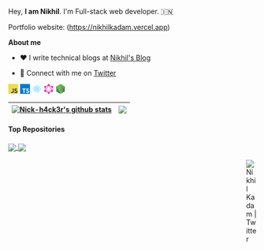 Hey, **I am Nikhil**. I'm Full-stack web developer. 🇮🇳

Portfolio website: (https://nikhilkadam.vercel.app)

**About me**

- ❤️ I write technical blogs at [Nikhil's Blog](https://nickk2305.hashnode.dev)

- 💬 Connect with me on [Twitter](https://twitter.com/NickK2305)

<code><img height="20" alt="javascript" src="https://raw.githubusercontent.com/github/explore/80688e429a7d4ef2fca1e82350fe8e3517d3494d/topics/javascript/javascript.png"></code>
<code><img height="20" alt="typescript" src="https://raw.githubusercontent.com/github/explore/80688e429a7d4ef2fca1e82350fe8e3517d3494d/topics/typescript/typescript.png"></code>
<code><img height="20" alt="react" src="https://raw.githubusercontent.com/github/explore/80688e429a7d4ef2fca1e82350fe8e3517d3494d/topics/react/react.png"></code>
<code><img height="20" alt="graphql" src="https://raw.githubusercontent.com/github/explore/5c058a388828bb5fde0bcafd4bc867b5bb3f26f3/topics/graphql/graphql.png"></code>
<code><img height="20" alt="nodejs" src="https://raw.githubusercontent.com/github/explore/80688e429a7d4ef2fca1e82350fe8e3517d3494d/topics/nodejs/nodejs.png"></code>    


| <a href="https://github.com/Nick-h4ck3r/github-readme-stats"><img align="center" src="https://github-readme-stats.vercel.app/api?username=Nick-h4ck3r&count_private=true&show_icons=true&include_all_commits=true&theme=swift&hide_border=true" alt="Nick-h4ck3r's github stats" /></a> | <a href="https://github.com/Nick-h4ck3r/github-readme-stats"><img align="center" src="https://github-readme-stats.vercel.app/api/top-langs/?username=Nick-h4ck3r&count_private=true&layout=compact&theme=swift&hide_border=true" /></a> |
| ------------- | ------------- |

#### Top Repositories


<a href="[https://github.com/anuraghazra/github-readme-stats](https://github.com/Nick-h4ck3r/property-project)">
  <img align="center" src="https://github-readme-stats.vercel.app/api/pin/?username=Nick-h4ck3r&repo=property-project&theme=swift" />
</a>
<a href="[https://github.com/anuraghazra/anuraghazra.github.io](https://github.com/Nick-h4ck3r/portfolio-nextjs-latest)">
  <img align="center" src="https://github-readme-stats.vercel.app/api/pin/?username=Nick-h4ck3r&repo=portfolio-nextjs-latest&theme=swift" />
</a>

<br />
<br />

<a href="https://twitter.com/NickK2305">
  <img align="right" alt="Nikhil Kadam | Twitter" width="21px" src="https://raw.githubusercontent.com/anuraghazra/anuraghazra/master/assets/twitter.svg" />
</a>
